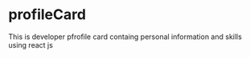 # profileCard
This is developer pfrofile card containg personal information and skills using react js 
